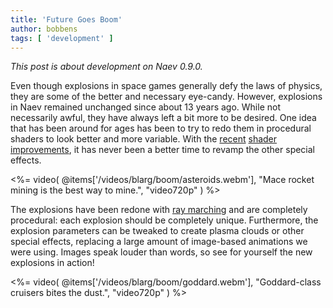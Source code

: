 ```yaml
---
title: 'Future Goes Boom'
author: bobbens
tags: [ 'development' ]
---
```


*This post is about development on Naev 0.9.0.*

Even though explosions in space games generally defy the laws of physics, they
are some of the better and necessary eye-candy. However, explosions in Naev
remained unchanged since about 13 years ago. While not necessarily awful, they
have always left a bit more to be desired. One idea that has been around for
ages has been to try to redo them in procedural shaders to look better and more
variable. With the
[recent](<%= @items['/blarg/2021-04-09_trails.md'].path %>)
[shader](<%= @items['/blarg/2021-05-02_jumping.md'].path %>)
[improvements](<%= @items['/blarg/2021-07-02_beam_me_up.md'].path %>), it has
never been a better time to revamp the other special effects.

<%= video( @items['/videos/blarg/boom/asteroids.webm'], "Mace rocket mining is the best way to mine.", "video720p" ) %>

The explosions have been redone with [ray
marching](https://en.wikipedia.org/wiki/Volume_ray_casting) and are completely
procedural: each explosion should be completely unique. Furthermore, the
explosion parameters can be tweaked to create plasma clouds or other special
effects, replacing a large amount of image-based animations we were using.
Images speak louder than words, so see for yourself the new explosions in
action!

<%= video( @items['/videos/blarg/boom/goddard.webm'], "Goddard-class cruisers bites the dust.", "video720p" ) %>
